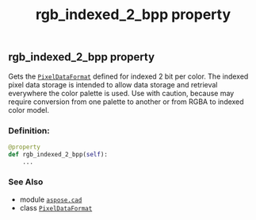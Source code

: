 ﻿---
title: rgb_indexed_2_bpp property
second_title: Aspose.CAD for Python via .NET API References
description: 
type: docs
weight: 150
url: /python-net/aspose.cad/pixeldataformat/rgb_indexed_2_bpp/
is_root: false
---

## rgb_indexed_2_bpp property


Gets the [`PixelDataFormat`](/cad/python-net/aspose.cad/pixeldataformat) defined for indexed 2 bit per color.
The indexed pixel data storage is intended to allow data storage and retrieval everywhere the color palette is used.
Use with caution, because may require conversion from one palette to another or from RGBA to indexed color model.
### Definition:
```python
@property
def rgb_indexed_2_bpp(self):
    ...
```

### See Also
* module [`aspose.cad`](../../)
* class [`PixelDataFormat`](/cad/python-net/aspose.cad/pixeldataformat)
